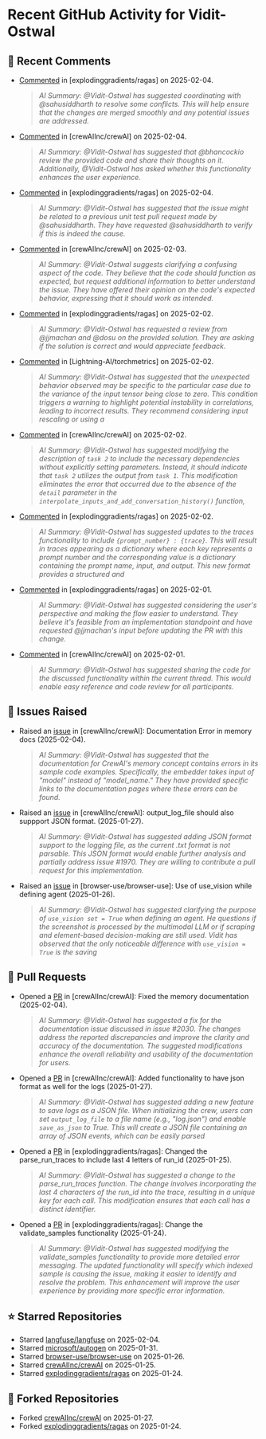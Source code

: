 # Recent GitHub Activity for Vidit-Ostwal

## 💬 Recent Comments
- [Commented](https://github.com/explodinggradients/ragas/pull/1880#issuecomment-2634875873) in [explodinggradients/ragas] on 2025-02-04.
  > *AI Summary: @Vidit-Ostwal has suggested coordinating with @sahusiddharth to resolve some conflicts. This will help ensure that the changes are merged smoothly and any potential issues are addressed.*
- [Commented](https://github.com/crewAIInc/crewAI/pull/1985#issuecomment-2634692022) in [crewAIInc/crewAI] on 2025-02-04.
  > *AI Summary: @Vidit-Ostwal has suggested that @bhancockio review the provided code and share their thoughts on it. Additionally, @Vidit-Ostwal has asked whether this functionality enhances the user experience.*
- [Commented](https://github.com/explodinggradients/ragas/pull/1880#issuecomment-2634530854) in [explodinggradients/ragas] on 2025-02-04.
  > *AI Summary: @Vidit-Ostwal has suggested that the issue might be related to a previous unit test pull request made by @sahusiddharth. They have requested @sahusiddharth to verify if this is indeed the cause.*
- [Commented](https://github.com/crewAIInc/crewAI/issues/2025#issuecomment-2631615412) in [crewAIInc/crewAI] on 2025-02-03.
  > *AI Summary: @Vidit-Ostwal suggests clarifying a confusing aspect of the code. They believe that the code should function as expected, but request additional information to better understand the issue. They have offered their opinion on the code's expected behavior, expressing that it should work as intended.*
- [Commented](https://github.com/explodinggradients/ragas/issues/1868#issuecomment-2629482947) in [explodinggradients/ragas] on 2025-02-02.
  > *AI Summary: @Vidit-Ostwal has requested a review from @jjmachan and @dosu on the provided solution. They are asking if the solution is correct and would appreciate feedback.*
- [Commented](https://github.com/Lightning-AI/torchmetrics/issues/2920#issuecomment-2629456251) in [Lightning-AI/torchmetrics] on 2025-02-02.
  > *AI Summary: @Vidit-Ostwal has suggested that the unexpected behavior observed may be specific to the particular case due to the variance of the input tensor being close to zero. This condition triggers a warning to highlight potential instability in correlations, leading to incorrect results. They recommend considering input rescaling or using a*
- [Commented](https://github.com/crewAIInc/crewAI/issues/1977#issuecomment-2629395843) in [crewAIInc/crewAI] on 2025-02-02.
  > *AI Summary: @Vidit-Ostwal has suggested modifying the description of `task 2` to include the necessary dependencies without explicitly setting parameters. Instead, it should indicate that `task 2` utilizes the output from `task 1`. This modification eliminates the error that occurred due to the absence of the `detail` parameter in the `interpolate_inputs_and_add_conversation_history()` function,*
- [Commented](https://github.com/explodinggradients/ragas/pull/1880#issuecomment-2629385607) in [explodinggradients/ragas] on 2025-02-02.
  > *AI Summary: @Vidit-Ostwal has suggested updates to the traces functionality to include `{prompt_number} : {trace}`. This will result in traces appearing as a dictionary where each key represents a prompt number and the corresponding value is a dictionary containing the prompt name, input, and output. This new format provides a structured and*
- [Commented](https://github.com/explodinggradients/ragas/issues/1871#issuecomment-2628965465) in [explodinggradients/ragas] on 2025-02-01.
  > *AI Summary: @Vidit-Ostwal has suggested considering the user's perspective and making the flow easier to understand. They believe it's feasible from an implementation standpoint and have requested @jjmachan's input before updating the PR with this change.*
- [Commented](https://github.com/crewAIInc/crewAI/issues/2015#issuecomment-2628794304) in [crewAIInc/crewAI] on 2025-02-01.
  > *AI Summary: @Vidit-Ostwal has suggested sharing the code for the discussed functionality within the current thread. This would enable easy reference and code review for all participants.*

## 🐛 Issues Raised
- Raised an [issue](https://github.com/crewAIInc/crewAI/issues/2030) in [crewAIInc/crewAI]: Documentation Error in memory docs (2025-02-04).
  > *AI Summary: @Vidit-Ostwal has suggested that the documentation for CrewAI's memory concept contains errors in its sample code examples. Specifically, the embedder takes input of "model" instead of "model_name." They have provided specific links to the documentation pages where these errors can be found.*
- Raised an [issue](https://github.com/crewAIInc/crewAI/issues/1984) in [crewAIInc/crewAI]: output_log_file should also suppport JSON format. (2025-01-27).
  > *AI Summary: @Vidit-Ostwal has suggested adding JSON format support to the logging file, as the current .txt format is not parsable. This JSON format would enable further analysis and partially address issue #1970. They are willing to contribute a pull request for this implementation.*
- Raised an [issue](https://github.com/browser-use/browser-use/issues/407) in [browser-use/browser-use]: Use of use_vision while defining agent (2025-01-26).
  > *AI Summary: @Vidit-Ostwal has suggested clarifying the purpose of `use_vision set = True` when defining an agent. He questions if the screenshot is processed by the multimodal LLM or if scraping and element-based decision-making are still used. Vidit has observed that the only noticeable difference with `use_vision = True` is the saving*

## 🚀 Pull Requests
- Opened a [PR](https://github.com/crewAIInc/crewAI/pull/2031) in [crewAIInc/crewAI]: Fixed the memory documentation (2025-02-04).
  > *AI Summary: @Vidit-Ostwal has suggested a fix for the documentation issue discussed in issue #2030. The changes address the reported discrepancies and improve the clarity and accuracy of the documentation. The suggested modifications enhance the overall reliability and usability of the documentation for users.*
- Opened a [PR](https://github.com/crewAIInc/crewAI/pull/1985) in [crewAIInc/crewAI]: Added functionality to have json format as well for the logs (2025-01-27).
  > *AI Summary: @Vidit-Ostwal has suggested adding a new feature to save logs as a JSON file. When initializing the crew, users can set `output_log_file` to a file name (e.g., "log.json") and enable `save_as_json` to True. This will create a JSON file containing an array of JSON events, which can be easily parsed*
- Opened a [PR](https://github.com/explodinggradients/ragas/pull/1880) in [explodinggradients/ragas]: Changed the parse_run_traces to include last 4 letters of run_id (2025-01-25).
  > *AI Summary: @Vidit-Ostwal has suggested a change to the parse_run_traces function. The change involves incorporating the last 4 characters of the run_id into the trace, resulting in a unique key for each call. This modification ensures that each call has a distinct identifier.*
- Opened a [PR](https://github.com/explodinggradients/ragas/pull/1879) in [explodinggradients/ragas]: Change the validate_samples functionality (2025-01-24).
  > *AI Summary: @Vidit-Ostwal has suggested modifying the validate_samples functionality to provide more detailed error messaging. The updated functionality will specify which indexed sample is causing the issue, making it easier to identify and resolve the problem. This enhancement will improve the user experience by providing more specific error information.*

## ⭐ Starred Repositories
- Starred [langfuse/langfuse](https://github.com/langfuse/langfuse) on 2025-02-04.
- Starred [microsoft/autogen](https://github.com/microsoft/autogen) on 2025-01-31.
- Starred [browser-use/browser-use](https://github.com/browser-use/browser-use) on 2025-01-26.
- Starred [crewAIInc/crewAI](https://github.com/crewAIInc/crewAI) on 2025-01-25.
- Starred [explodinggradients/ragas](https://github.com/explodinggradients/ragas) on 2025-01-24.

## 🍴 Forked Repositories
- Forked [crewAIInc/crewAI](https://github.com/Vidit-Ostwal/crewAI) on 2025-01-27.
- Forked [explodinggradients/ragas](https://github.com/Vidit-Ostwal/ragas) on 2025-01-24.

